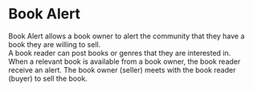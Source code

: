 Book Alert
=========

Book Alert allows a book owner to alert the community that they have a book they are willing to sell.  
A book reader can post books or genres that they are interested in.  
When a relevant book is available from a book owner, the book reader receive an alert.
The book owner (seller) meets with the book reader (buyer) to sell the book.
